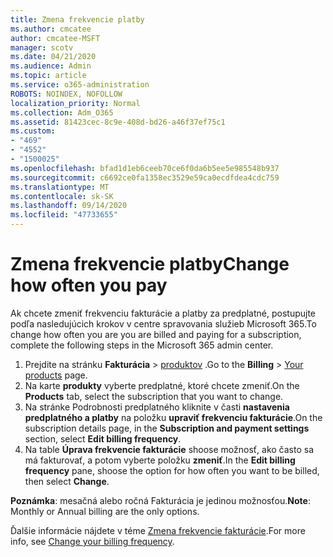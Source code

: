 ```yaml
---
title: Zmena frekvencie platby
ms.author: cmcatee
author: cmcatee-MSFT
manager: scotv
ms.date: 04/21/2020
ms.audience: Admin
ms.topic: article
ms.service: o365-administration
ROBOTS: NOINDEX, NOFOLLOW
localization_priority: Normal
ms.collection: Adm_O365
ms.assetid: 81423cec-8c9e-408d-bd26-a46f37ef75c1
ms.custom:
- "469"
- "4552"
- "1500025"
ms.openlocfilehash: bfad1d1eb6ceeb70ce6f0da6b5ee5e985548b937
ms.sourcegitcommit: c6692ce0fa1358ec3529e59ca0ecdfdea4cdc759
ms.translationtype: MT
ms.contentlocale: sk-SK
ms.lasthandoff: 09/14/2020
ms.locfileid: "47733655"
---
```

# <a name="change-how-often-you-pay"></a><span data-ttu-id="ab4b8-102">Zmena frekvencie platby</span><span class="sxs-lookup"><span data-stu-id="ab4b8-102">Change how often you pay</span></span>

<span data-ttu-id="ab4b8-103">Ak chcete zmeniť frekvenciu fakturácie a platby za predplatné, postupujte podľa nasledujúcich krokov v centre spravovania služieb Microsoft 365.</span><span class="sxs-lookup"><span data-stu-id="ab4b8-103">To change how often you are you are billed and paying for a subscription, complete the following steps in the Microsoft 365 admin center.</span></span>

1. <span data-ttu-id="ab4b8-104">Prejdite na stránku **Fakturácia**  >  [produktov](https://go.microsoft.com/fwlink/p/?linkid=842054) .</span><span class="sxs-lookup"><span data-stu-id="ab4b8-104">Go to the **Billing** > [Your products](https://go.microsoft.com/fwlink/p/?linkid=842054) page.</span></span>
2. <span data-ttu-id="ab4b8-105">Na karte **produkty** vyberte predplatné, ktoré chcete zmeniť.</span><span class="sxs-lookup"><span data-stu-id="ab4b8-105">On the **Products** tab, select the subscription that you want to change.</span></span> 
3. <span data-ttu-id="ab4b8-106">Na stránke Podrobnosti predplatného kliknite v časti **nastavenia predplatného a platby** na položku **upraviť frekvenciu fakturácie**.</span><span class="sxs-lookup"><span data-stu-id="ab4b8-106">On the subscription details page, in the **Subscription and payment settings** section, select **Edit billing frequency**.</span></span>
4. <span data-ttu-id="ab4b8-107">Na table **Úprava frekvencie fakturácie** shoose možnosť, ako často sa má fakturovať, a potom vyberte položku **zmeniť**.</span><span class="sxs-lookup"><span data-stu-id="ab4b8-107">In the **Edit billing frequency** pane, shoose the option for how often you want to be billed, then select **Change**.</span></span>

<span data-ttu-id="ab4b8-108">**Poznámka**: mesačná alebo ročná Fakturácia je jedinou možnosťou.</span><span class="sxs-lookup"><span data-stu-id="ab4b8-108">**Note**: Monthly or Annual billing are the only options.</span></span>

<span data-ttu-id="ab4b8-109">Ďalšie informácie nájdete v téme [Zmena frekvencie fakturácie](https://docs.microsoft.com/microsoft-365/commerce/billing-and-payments/change-payment-frequency).</span><span class="sxs-lookup"><span data-stu-id="ab4b8-109">For more info, see [Change your billing frequency](https://docs.microsoft.com/microsoft-365/commerce/billing-and-payments/change-payment-frequency).</span></span>
